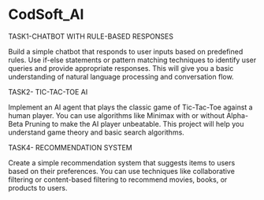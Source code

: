 # CodSoft_AI
TASK1-CHATBOT WITH RULE-BASED RESPONSES 

Build a simple chatbot that responds to user inputs based on
predefined rules. Use if-else statements or pattern matching
techniques to identify user queries and provide appropriate
responses. This will give you a basic understanding of natural
language processing and conversation flow.

TASK2- TIC-TAC-TOE AI 

Implement an AI agent that plays the classic game of Tic-Tac-Toe
against a human player. You can use algorithms like Minimax with
or without Alpha-Beta Pruning to make the AI player unbeatable.
This project will help you understand game theory and basic search
algorithms.

TASK4- RECOMMENDATION SYSTEM

Create a simple recommendation system that suggests items to
users based on their preferences. You can use techniques like
collaborative filtering or content-based filtering to recommend
movies, books, or products to users.

